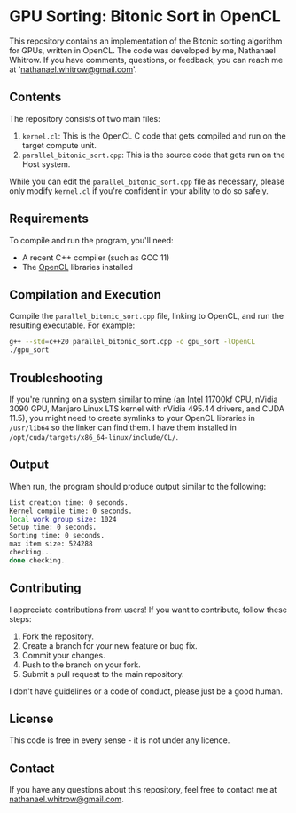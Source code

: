 # GPU Sorting: Bitonic Sort in OpenCL

This repository contains an implementation of the Bitonic sorting algorithm for GPUs, written in OpenCL. The code was developed by me, Nathanael Whitrow. If you have comments, questions, or feedback, you can reach me at 'nathanael.whitrow@gmail.com'.

## Contents

The repository consists of two main files:

1. `kernel.cl`: This is the OpenCL C code that gets compiled and run on the target compute unit.
2. `parallel_bitonic_sort.cpp`: This is the source code that gets run on the Host system.

While you can edit the `parallel_bitonic_sort.cpp` file as necessary, please only modify `kernel.cl` if you're confident in your ability to do so safely.

## Requirements

To compile and run the program, you'll need:

- A recent C++ compiler (such as GCC 11)
- The [OpenCL](https://www.khronos.org/opencl/) libraries installed

## Compilation and Execution

Compile the `parallel_bitonic_sort.cpp` file, linking to OpenCL, and run the resulting executable. For example:

```bash
g++ --std=c++20 parallel_bitonic_sort.cpp -o gpu_sort -lOpenCL 
./gpu_sort
```

## Troubleshooting

If you're running on a system similar to mine (an Intel 11700kf CPU, nVidia 3090 GPU, Manjaro Linux LTS kernel with nVidia 495.44 drivers, and CUDA 11.5), you might need to create symlinks to your OpenCL libraries in `/usr/lib64` so the linker can find them. I have them installed in `/opt/cuda/targets/x86_64-linux/include/CL/`.

## Output

When run, the program should produce output similar to the following:

```bash
List creation time: 0 seconds.
Kernel compile time: 0 seconds.
local work group size: 1024
Setup time: 0 seconds.
Sorting time: 0 seconds.
max item size: 524288
checking...
done checking.
```

## Contributing

I appreciate contributions from users! If you want to contribute, follow these steps:

1. Fork the repository.
2. Create a branch for your new feature or bug fix.
3. Commit your changes.
4. Push to the branch on your fork.
5. Submit a pull request to the main repository.

I don't have guidelines or a code of conduct, please just be a good human.

## License

This code is free in every sense - it is not under any licence.

## Contact

If you have any questions about this repository, feel free to contact me at nathanael.whitrow@gmail.com.
